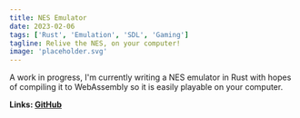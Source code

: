 ```yaml
---
title: NES Emulator
date: 2023-02-06
tags: ['Rust', 'Emulation', 'SDL', 'Gaming']
tagline: Relive the NES, on your computer!
image: 'placeholder.svg'
---
```


A work in progress, I'm currently writing a NES emulator in Rust with hopes of compiling it to
WebAssembly so it is easily playable on your computer.

**Links: [GitHub](https://github.com/msohaill/nes-emulator)**

